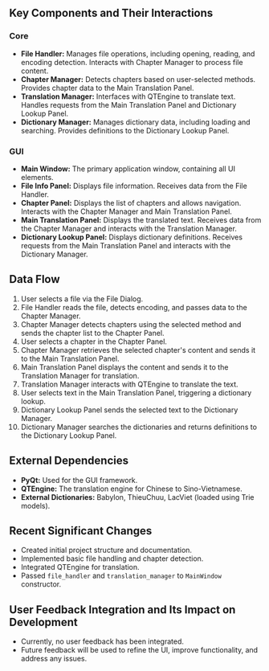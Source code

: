 ## Key Components and Their Interactions

### Core

-   **File Handler:** Manages file operations, including opening, reading, and encoding detection. Interacts with Chapter Manager to process file content.
-   **Chapter Manager:** Detects chapters based on user-selected methods. Provides chapter data to the Main Translation Panel.
-   **Translation Manager:** Interfaces with QTEngine to translate text. Handles requests from the Main Translation Panel and Dictionary Lookup Panel.
-   **Dictionary Manager:** Manages dictionary data, including loading and searching. Provides definitions to the Dictionary Lookup Panel.

### GUI

-   **Main Window:** The primary application window, containing all UI elements.
-   **File Info Panel:** Displays file information. Receives data from the File Handler.
-   **Chapter Panel:** Displays the list of chapters and allows navigation. Interacts with the Chapter Manager and Main Translation Panel.
-   **Main Translation Panel:** Displays the translated text. Receives data from the Chapter Manager and interacts with the Translation Manager.
-   **Dictionary Lookup Panel:** Displays dictionary definitions. Receives requests from the Main Translation Panel and interacts with the Dictionary Manager.

## Data Flow

1. User selects a file via the File Dialog.
2. File Handler reads the file, detects encoding, and passes data to the Chapter Manager.
3. Chapter Manager detects chapters using the selected method and sends the chapter list to the Chapter Panel.
4. User selects a chapter in the Chapter Panel.
5. Chapter Manager retrieves the selected chapter's content and sends it to the Main Translation Panel.
6. Main Translation Panel displays the content and sends it to the Translation Manager for translation.
7. Translation Manager interacts with QTEngine to translate the text.
8. User selects text in the Main Translation Panel, triggering a dictionary lookup.
9. Dictionary Lookup Panel sends the selected text to the Dictionary Manager.
10. Dictionary Manager searches the dictionaries and returns definitions to the Dictionary Lookup Panel.

## External Dependencies

-   **PyQt:** Used for the GUI framework.
-   **QTEngine:** The translation engine for Chinese to Sino-Vietnamese.
-   **External Dictionaries:** Babylon, ThieuChuu, LacViet (loaded using Trie models).

## Recent Significant Changes

-   Created initial project structure and documentation.
-   Implemented basic file handling and chapter detection.
-   Integrated QTEngine for translation.
-   Passed `file_handler` and `translation_manager` to `MainWindow` constructor.

## User Feedback Integration and Its Impact on Development

-   Currently, no user feedback has been integrated.
-   Future feedback will be used to refine the UI, improve functionality, and address any issues.

